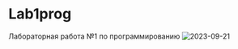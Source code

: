 # Lab1prog
Лабораторная работа №1 по программированию
![2023-09-21](https://github.com/kartusxx/Lab1prog/assets/145617178/13561d70-3bb3-4cba-8918-bf229062114c)
